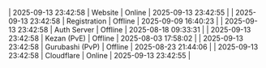 | 2025-09-13 23:42:58 | Website | Online | 2025-09-13 23:42:55 |
| 2025-09-13 23:42:58 | Registration | Offline | 2025-09-09 16:40:23 |
| 2025-09-13 23:42:58 | Auth Server | Offline | 2025-08-18 09:33:31 |
| 2025-09-13 23:42:58 | Kezan (PvE) | Offline | 2025-08-03 17:58:02 |
| 2025-09-13 23:42:58 | Gurubashi (PvP) | Offline | 2025-08-23 21:44:06 |
| 2025-09-13 23:42:58 | Cloudflare | Online | 2025-09-13 23:42:55 |
